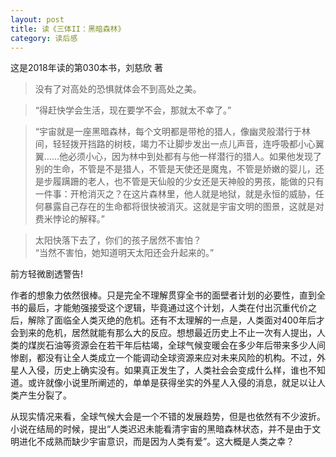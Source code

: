 ```yaml
---
layout: post
title: 读《三体II：黑暗森林》
category: 读后感
---
```

这是2018年读的第030本书，刘慈欣 著

>没有了对高处的恐惧就体会不到高处之美。

>“得赶快学会生活，现在要学不会，那就太不幸了。”

>“宇宙就是一座黑暗森林，每个文明都是带枪的猎人，像幽灵般潜行于林间，轻轻拨开挡路的树枝，竭力不让脚步发出一点儿声音，连呼吸都小心翼翼……他必须小心，因为林中到处都有与他一样潜行的猎人。如果他发现了别的生命，不管是不是猎人，不管是天使还是魔鬼，不管是娇嫩的婴儿，还是步履蹒跚的老人，也不管是天仙般的少女还是天神般的男孩，能做的只有一件事：开枪消灭之？在这片森林里，他人就是地狱，就是永恒的威胁，任何暴露自己存在的生命都将很快被消灭。这就是宇宙文明的图景，这就是对费米悖论的解释。”

>太阳快落下去了，你们的孩子居然不害怕？</br>
“当然不害怕，她知道明天太阳还会升起来的。”

前方轻微剧透警告!

作者的想象力依然很棒。只是完全不理解贯穿全书的面壁者计划的必要性，直到全书的最后，才能勉强接受这个逻辑，毕竟通过这个计划，人类在付出沉重代价之后，解除了面临全人类灭绝的危机。还有不太理解的一点是，人类面对400年后才会到来的危机，居然就能有那么大的反应。想想最近历史上不止一次有人提出，人类的煤炭石油等资源会在若干年后枯竭，全球气候变暖会在多少年后带来多少人间惨剧，都没有让全人类成立一个能调动全球资源来应对未来风险的机构。不过，外星人入侵，历史上确实没有。如果真正发生了，人类社会会变成什么样，谁也不知道。或许就像小说里所阐述的，单单是获得坐实的外星人入侵的消息，就足以让人类产生分裂了。

从现实情况来看，全球气候大会是一个不错的发展趋势，但是也依然有不少波折。小说在结局的时候，提出“人类迟迟未能看清宇宙的黑暗森林状态，并不是由于文明进化不成熟而缺少宇宙意识，而是因为人类有爱”。这大概是人类之幸？